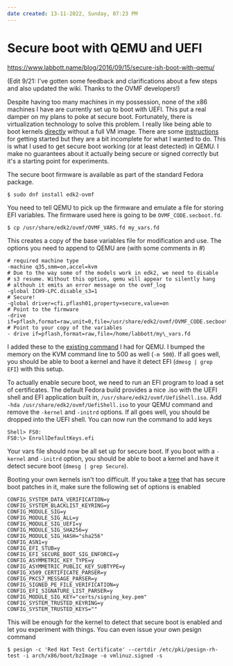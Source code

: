 ```yaml
---
date created: 13-11-2022, Sunday, 07:23 PM
---
```


# Secure boot with QEMU and UEFI

<https://www.labbott.name/blog/2016/09/15/secure-ish-boot-with-qemu/>

(Edit 9/21: I've gotten some feedback and clarifications about a few steps and also updated the wiki. Thanks to the OVMF developers!)

Despite having too many machines in my possession, none of the x86 machines I have are currently set up to boot with UEFI. This put a real damper on my plans to poke at secure boot. Fortunately, there is virtualization technology to solve this problem. I really like being able to boot kernels [directly](http://www.labbott.name/blog/2016/04/22/quick-kernel-hacking-with-qemu-+-buildroot/) without a full VM image. There are some [instructions](https://fedoraproject.org/wiki/Using_UEFI_with_QEMU) for getting started but they are a bit incomplete for what I wanted to do. This is what I used to get secure boot working (or at least detected) in QEMU. I make no guarantees about it actually being secure or signed correctly but it's a starting point for experiments.

The secure boot firmware is available as part of the standard Fedora package.

```
$ sudo dnf install edk2-ovmf
```

You need to tell QEMU to pick up the firmware and emulate a file for storing EFI variables. The firmware used here is going to be `OVMF_CODE.secboot.fd`.

```
$ cp /usr/share/edk2/ovmf/OVMF_VARS.fd my_vars.fd
```

This creates a copy of the base variables file for modification and use. The options you need to append to QEMU are (with some comments in #)

```
# required machine type
-machine q35,smm=on,accel=kvm
# Due to the way some of the models work in edk2, we need to disable
# s3 resume. Without this option, qemu will appear to silently hang
# althouh it emits an error message on the ovmf_log
-global ICH9-LPC.disable_s3=1
# Secure!
-global driver=cfi.pflash01,property=secure,value=on
# Point to the firmware
-drive if=pflash,format=raw,unit=0,file=/usr/share/edk2/ovmf/OVMF_CODE.secboot.fd,readonly=on
# Point to your copy of the variables
- drive if=pflash,format=raw,file=/home/labbott/my\_vars.fd
```

I added these to the [existing command](http://www.labbott.name/blog/2016/04/22/quick-kernel-hacking-with-qemu-+-buildroot/) I had for QEMU. I bumped the memory on the KVM command line to 500 as well (`-m 500`). If all goes well, you should be able to boot a kernel and have it detect EFI (`dmesg | grep EFI`) with this setup.

To actually enable secure boot, we need to run an EFI program to load a set of certificates. The default Fedora build provides a nice .iso with the UEFI shell and EFI application built in, `/usr/share/edk2/ovmf/UefiShell.iso`. Add `-hda /usr/share/edk2/ovmf/UefiShell.iso` to your QEMU command and remove the `-kernel` and `-initrd` options. If all goes well, you should be dropped into the UEFI shell. You can now run the command to add keys

```
Shell> FS0:
FS0:\> EnrollDefaultKeys.efi
```

Your vars file should now be all set up for secure boot. If you boot with a `-kernel` and `-initrd` option, you should be able to boot a kernel and have it detect secure boot (`dmesg | grep Secure`).

Booting your own kernels isn't too difficult. If you take a [tree](https://git.kernel.org/cgit/linux/kernel/git/jwboyer/fedora.git/) that has secure boot patches in it, make sure the following set of options is enabled

```
CONFIG_SYSTEM_DATA_VERIFICATION=y
CONFIG_SYSTEM_BLACKLIST_KEYRING=y
CONFIG_MODULE_SIG=y
CONFIG_MODULE_SIG_ALL=y
CONFIG_MODULE_SIG_UEFI=y
CONFIG_MODULE_SIG_SHA256=y
CONFIG_MODULE_SIG_HASH="sha256"
CONFIG_ASN1=y
CONFIG_EFI_STUB=y
CONFIG_EFI_SECURE_BOOT_SIG_ENFORCE=y
CONFIG_ASYMMETRIC_KEY_TYPE=y
CONFIG_ASYMMETRIC_PUBLIC_KEY_SUBTYPE=y
CONFIG_X509_CERTIFICATE_PARSER=y
CONFIG_PKCS7_MESSAGE_PARSER=y
CONFIG_SIGNED_PE_FILE_VERIFICATION=y
CONFIG_EFI_SIGNATURE_LIST_PARSER=y
CONFIG_MODULE_SIG_KEY="certs/signing_key.pem"
CONFIG_SYSTEM_TRUSTED_KEYRING=y
CONFIG_SYSTEM_TRUSTED_KEYS=""
```

This will be enough for the kernel to detect that secure boot is enabled and let you experiment with things. You can even issue your own pesign command

```
$ pesign -c 'Red Hat Test Certificate' --certdir /etc/pki/pesign-rh-test -i arch/x86/boot/bzImage -o vmlinuz.signed -s
```
